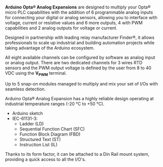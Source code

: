 <FeatureDescription>

**Arduino Opta® Analog Expansions** are designed to multiply your Opta® micro PLC capabilities with the addition of 6 programmable analog inputs for connecting your digital or analog sensors, allowing you to interface with voltage, current or resistive values and 6 more outputs, 4 with PWM capabilities and 2 analog outputs for voltage or current.

Designed in partnership with leading relay manufacturer Finder®, it allows professionals to scale up industrial and building automation projects while taking advantage of the Arduino ecosystem.

</FeatureDescription>

<FeatureList>

<Feature title="Configurability" image="configurability">

  All eight available channels can be configured by software as analog input or analog output. There are two dedicated channels for 3 wires RTD sensors and the PWM output voltage is defined by the user from 8 to 40 VDC using the **V<sub>PWM</sub>** terminal. 

</Feature>

<Feature title="Expandability" image="communication">

  Up to 5 snap-on modules managed to multiply and mix your set of I/Os with seamless detection. 

</Feature>

<Feature title="Industrial Temperature Range" image="temperature-sensor">

  Arduino Opta® Analog Expansion has a highly reliable design operating at industrial temperature ranges (-20 °C to +50 °C).

</Feature>

<Feature title="Programming Languages Supported" image="file-icon">

  * Arduino sketch
  * IEC-61131-3:
    * Ladder (LD)
    * Sequential Function Chart (SFC)
    * Function Block Diagram (FBD)
    * Structured Text (ST)
    * Instruction List (IL)

</Feature>

<Feature title="Suitable to DIN Rail" image="configurability">

  Thanks to its form factor, it can be attached to a Din Rail mount system, providing a quick access to all the I/O's.

</Feature>

</FeatureList>
